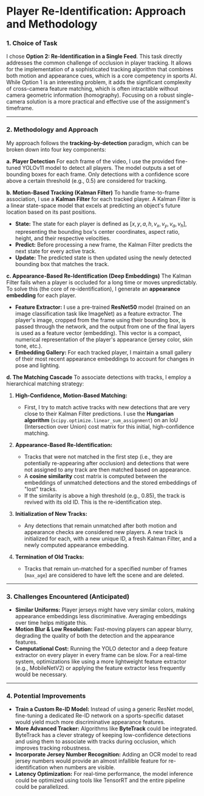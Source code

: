 # **Player Re-Identification: Approach and Methodology**

### **1. Choice of Task**

I chose **Option 2: Re-Identification in a Single Feed**. This task directly addresses the common challenge of occlusion in player tracking. It allows for the implementation of a sophisticated tracking algorithm that combines both motion and appearance cues, which is a core competency in sports AI. While Option 1 is an interesting problem, it adds the significant complexity of cross-camera feature matching, which is often intractable without camera geometric information (homography). Focusing on a robust single-camera solution is a more practical and effective use of the assignment's timeframe.

---

### **2. Methodology and Approach**

My approach follows the **tracking-by-detection** paradigm, which can be broken down into four key components:

**a. Player Detection**
For each frame of the video, I use the provided fine-tuned YOLOv11 model to detect all players. The model outputs a set of bounding boxes for each frame. Only detections with a confidence score above a certain threshold (e.g., 0.5) are considered for tracking.

**b. Motion-Based Tracking (Kalman Filter)**
To handle frame-to-frame association, I use a **Kalman Filter** for each tracked player. A Kalman Filter is a linear state-space model that excels at predicting an object's future location based on its past positions.

* **State:** The state for each player is defined as $[x, y, a, h, v_x, v_y, v_a, v_h]$, representing the bounding box's center coordinates, aspect ratio, height, and their respective velocities.
* **Predict:** Before processing a new frame, the Kalman Filter predicts the next state for every active track.
* **Update:** The predicted state is then updated using the newly detected bounding box that matches the track.

**c. Appearance-Based Re-Identification (Deep Embeddings)**
The Kalman Filter fails when a player is occluded for a long time or moves unpredictably. To solve this (the core of re-identification), I generate an **appearance embedding** for each player.

* **Feature Extractor:** I use a pre-trained **ResNet50** model (trained on an image classification task like ImageNet) as a feature extractor. The player's image, cropped from the frame using their bounding box, is passed through the network, and the output from one of the final layers is used as a feature vector (embedding). This vector is a compact, numerical representation of the player's appearance (jersey color, skin tone, etc.).
* **Embedding Gallery:** For each tracked player, I maintain a small gallery of their most recent appearance embeddings to account for changes in pose and lighting.



**d. The Matching Cascade**
To associate detections with tracks, I employ a hierarchical matching strategy:

1.  **High-Confidence, Motion-Based Matching:**
    * First, I try to match active tracks with new detections that are very close to their Kalman Filter predictions. I use the **Hungarian algorithm** (`scipy.optimize.linear_sum_assignment`) on an IoU (Intersection over Union) cost matrix for this initial, high-confidence matching.

2.  **Appearance-Based Re-Identification:**
    * Tracks that were not matched in the first step (i.e., they are potentially re-appearing after occlusion) and detections that were not assigned to any track are then matched based on appearance.
    * A **cosine similarity** cost matrix is computed between the embeddings of unmatched detections and the stored embeddings of "lost" tracks.
    * If the similarity is above a high threshold (e.g., 0.85), the track is revived with its old ID. This is the re-identification step.

3.  **Initialization of New Tracks:**
    * Any detections that remain unmatched after both motion and appearance checks are considered new players. A new track is initialized for each, with a new unique ID, a fresh Kalman Filter, and a newly computed appearance embedding.

4.  **Termination of Old Tracks:**
    * Tracks that remain un-matched for a specified number of frames (`max_age`) are considered to have left the scene and are deleted.

---

### **3. Challenges Encountered (Anticipated)**

* **Similar Uniforms:** Player jerseys might have very similar colors, making appearance embeddings less discriminative. Averaging embeddings over time helps mitigate this.
* **Motion Blur & Low Resolution:** Fast-moving players can appear blurry, degrading the quality of both the detection and the appearance features.
* **Computational Cost:** Running the YOLO detector and a deep feature extractor on every player in every frame can be slow. For a real-time system, optimizations like using a more lightweight feature extractor (e.g., MobileNetV2) or applying the feature extractor less frequently would be necessary.

---

### **4. Potential Improvements**

* **Train a Custom Re-ID Model:** Instead of using a generic ResNet model, fine-tuning a dedicated Re-ID network on a sports-specific dataset would yield much more discriminative appearance features.
* **More Advanced Tracker:** Algorithms like **ByteTrack** could be integrated. ByteTrack has a clever strategy of keeping low-confidence detections and using them to associate with tracks during occlusion, which improves tracking robustness.
* **Incorporate Jersey Number Recognition:** Adding an OCR model to read jersey numbers would provide an almost infallible feature for re-identification when numbers are visible.
* **Latency Optimization:** For real-time performance, the model inference could be optimized using tools like TensorRT and the entire pipeline could be parallelized.
